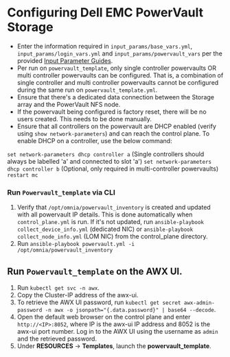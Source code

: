 # Configuring Dell EMC PowerVault Storage  

* Enter the information required in `input_params/base_vars.yml`, `input_params/login_vars.yml` and `input_params/powervault_vars` per the provided [Input Parameter Guides](../Input_Parameter_Guide/Control_Plane_Parameters).
* Per run on `powervault_template`, only single controller powervaults OR multi controller powervaults can be configured. That is, a combination of single controller and multi controller powervaults cannot be configured during the same run on `powervault_template.yml`.
* Ensure that there's a dedicated data connection between the Storage array and the PowerVault NFS node.
* If the powervault being configured is factory reset, there will be no users created. This needs to be done manually.
* Ensure that all controllers on the powervault are DHCP enabled (verify using `show network-parameters`) and can reach the control plane. To enable DHCP on a controller, use the below command:

`set network-parameters dhcp controller a` (Single controllers should always be labelled 'a' and connected to slot 'a')
`set network-parameters dhcp controller b` (Optional, only required in multi-controller powervaults)
`restart mc`


### Run `Powervault_template` via CLI
1. Verify that `/opt/omnia/powervault_inventory` is created and updated with all powervault IP details. This is done automatically when `control_plane.yml` is run. If it's not updated, run `ansible-playbook collect_device_info.yml` (dedicated NIC) or `ansible-playbook collect_node_info.yml` (LOM NIC) from the control_plane directory.
2. Run `ansible-playbook powervault.yml -i /opt/omnia/powervault_inventory`

## Run `Powervault_template` on the AWX UI.
1. Run `kubectl get svc -n awx`.
2. Copy the Cluster-IP address of the awx-ui. 
3. To retrieve the AWX UI password, run `kubectl get secret awx-admin-password -n awx -o jsonpath="{.data.password}" | base64 --decode`.
4. Open the default web browser on the control plane and enter `http://<IP>:8052`, where IP is the awx-ui IP address and 8052 is the awx-ui port number. Log in to the AWX UI using the username as `admin` and the retrieved password.  
5. Under __RESOURCES__ -> __Templates__, launch the **powervault_template**.